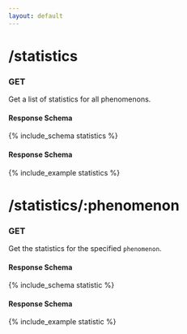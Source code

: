 ```yaml
---
layout: default
---
```

# /statistics
### GET
Get a list of statistics for all phenomenons.
#### Response Schema
{% include_schema statistics %}
#### Response Schema
{% include_example statistics %}


# /statistics/:phenomenon
### GET
Get the statistics for the specified `phenomenon`.
#### Response Schema
{% include_schema statistic %}
#### Response Schema
{% include_example statistic %}
